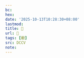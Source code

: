 ```yaml
---
bc:
hex:
date: '2025-10-13T10:28:30+08:00'
lastmod:
title: 􃖬
url: 􃖬
tags: [觳]
src: DCCV
note:
---
```

